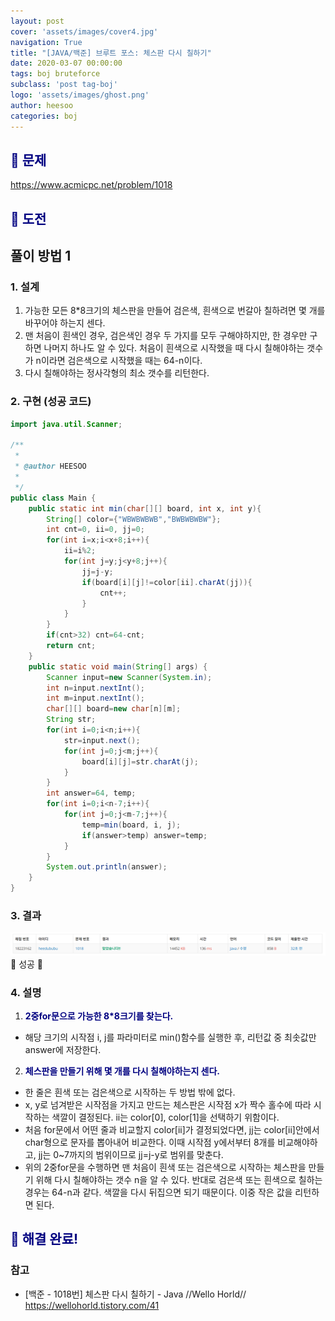```yaml
---
layout: post
cover: 'assets/images/cover4.jpg'
navigation: True
title: "[JAVA/백준] 브루트 포스: 체스판 다시 칠하기"
date: 2020-03-07 00:00:00
tags: boj bruteforce
subclass: 'post tag-boj'
logo: 'assets/images/ghost.png'
author: heesoo
categories: boj
---
```

## <span style="color:navy">👀 문제</span>
<https://www.acmicpc.net/problem/1018>

## <span style="color:navy">👊 도전</span>

## 풀이 방법 1

### 1. 설계
1. 가능한 모든 8*8크기의 체스판을 만들어 검은색, 흰색으로 번갈아 칠하려면 몇 개를 바꾸어야 하는지 센다.
2. 맨 처음이 흰색인 경우, 검은색인 경우 두 가지를 모두 구해야하지만, 한 경우만 구하면 나머지 하나도 알 수 있다. 처음이 흰색으로 시작했을 때 다시 칠해야하는 갯수가 n이라면 검은색으로 시작했을 때는 64-n이다.
3. 다시 칠해야하는 정사각형의 최소 갯수를 리턴한다.

### 2. 구현 (성공 코드)
```java
import java.util.Scanner;

/**
 * 
 * @author HEESOO
 *
 */
public class Main {
	public static int min(char[][] board, int x, int y){
		String[] color={"WBWBWBWB","BWBWBWBW"};
		int cnt=0, ii=0, jj=0;
		for(int i=x;i<x+8;i++){
			ii=i%2;
			for(int j=y;j<y+8;j++){
				jj=j-y;
				if(board[i][j]!=color[ii].charAt(jj)){
					cnt++;
				}
			}
		}
		if(cnt>32) cnt=64-cnt;
		return cnt;
	}
	public static void main(String[] args) {
		Scanner input=new Scanner(System.in);
		int n=input.nextInt();
		int m=input.nextInt();
		char[][] board=new char[n][m];
		String str;
		for(int i=0;i<n;i++){
			str=input.next();
			for(int j=0;j<m;j++){
				board[i][j]=str.charAt(j);
			}
		}
		int answer=64, temp;
		for(int i=0;i<n-7;i++){
			for(int j=0;j<m-7;j++){
				temp=min(board, i, j);
				if(answer>temp) answer=temp;
			}
		}
		System.out.println(answer);
	}
}

 ```

### 3. 결과
![실행결과](./assets/images/200307_1.PNG)
🤟 성공 🤟

### 4. 설명
1. **<span style="color:navy">2중for문으로 가능한 8*8크기를 찾는다.</span>**
- 해당 크기의 시작점 i, j를 파라미터로 min()함수를 실행한 후, 리턴값 중 최솟값만 answer에 저장한다.
2. **<span style="color:navy">체스판을 만들기 위해 몇 개를 다시 칠해야하는지 센다.</span>**
- 한 줄은 흰색 또는 검은색으로 시작하는 두 방법 밖에 없다.
- x, y로 넘겨받은 시작점을 가지고 만드는 체스판은 시작점 x가 짝수 홀수에 따라 시작하는 색깔이 결정된다. ii는 color[0], color[1]을 선택하기 위함이다.
- 처음 for문에서 어떤 줄과 비교할지 color[ii]가 결정되었다면, jj는 color[ii]안에서 char형으로 문자를 뽑아내어 비교한다. 이때 시작점 y에서부터 8개를 비교해야하고, jj는 0~7까지의 범위이므로 jj=j-y로 범위를 맞춘다.
- 위의 2중for문을 수행하면 맨 처음이 흰색 또는 검은색으로 시작하는 체스판을 만들기 위해 다시 칠해야하는 갯수 n을 알 수 있다. 반대로 검은색 또는 흰색으로 칠하는 경우는 64-n과 같다. 색깔을 다시 뒤집으면 되기 때문이다. 이중 작은 값을 리턴하면 된다.

## <span style="color:navy">👏 해결 완료!</span>

### 참고
- [백준 - 1018번] 체스판 다시 칠하기 - Java //Wello Horld// <https://wellohorld.tistory.com/41>

